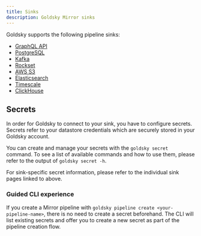 ```yaml
---
title: Sinks
description: Goldsky Mirror sinks
---
```


Goldsky supports the following pipeline sinks:

- [GraphQL API](/mirror/sinks/graphql)
- [PostgreSQL](/mirror/sinks/postgresql)
- [Kafka](/mirror/sinks/kafka)
- [Rockset](/mirror/sinks/rockset)
- [AWS S3](/mirror/sinks/aws-s3)
- [Elasticsearch](/mirror/sinks/elasticsearch)
- [Timescale](/mirror/sinks/timescale)
- [ClickHouse](/mirror/sinks/clickhouse)

## Secrets

In order for Goldsky to connect to your sink, you have to configure secrets. Secrets refer to your datastore credentials which are securely stored in your Goldsky account.

You can create and manage your secrets with the `goldsky secret` command. To see a list of available commands and how to use them, please refer to the output of `goldsky secret -h`.

For sink-specific secret information, please refer to the individual sink pages linked to above.

### Guided CLI experience

If you create a Mirror pipeline with `goldsky pipeline create <your-pipeline-name>`, there is no need to create a secret beforehand. The CLI will list existing secrets and offer you to create a new secret as part of the pipeline creation flow.
